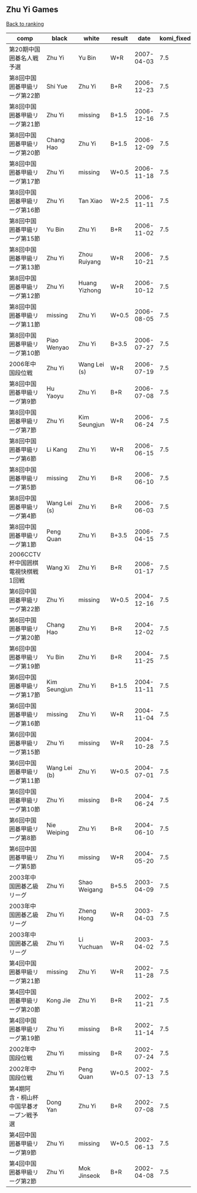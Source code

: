 ## Zhu Yi Games

[Back to ranking](../../index.md)




| **comp** | **black** | **white** | **result** | **date** | **komi_fixed** | **kifu** | 
| --- | --- | --- | --- | --- | --- | --- |
| 第20期中国囲碁名人戦予選 | Zhu Yi | Yu Bin | W+R | 2007-04-03 | 7.5 | [Kifu](https://kifudepot.net/kifucontents.php?id=xAXcRuft3cNzSU%2F51AC2Ew%3D%3D) | 
| 第8回中国囲碁甲級リーグ第22節 | Shi Yue | Zhu Yi | B+R | 2006-12-23 | 7.5 | [Kifu](https://kifudepot.net/kifucontents.php?id=GzLOPkGcS02qzpkkfPC4Qw%3D%3D) | 
| 第8回中国囲碁甲級リーグ第21節 | Zhu Yi | missing | B+1.5 | 2006-12-16 | 7.5 | [Kifu](https://kifudepot.net/kifucontents.php?id=9cA4MW7NW9CxE2qKXFvGIA%3D%3D) | 
| 第8回中国囲碁甲級リーグ第20節 | Chang Hao | Zhu Yi | B+1.5 | 2006-12-09 | 7.5 | [Kifu](https://kifudepot.net/kifucontents.php?id=Q9OHmFsgwNYYImHp1z1U5w%3D%3D) | 
| 第8回中国囲碁甲級リーグ第17節 | Zhu Yi | missing | W+0.5 | 2006-11-18 | 7.5 | [Kifu](https://kifudepot.net/kifucontents.php?id=oj0Cv9lnDiLyMmrGGKyvvA%3D%3D) | 
| 第8回中国囲碁甲級リーグ第16節 | Zhu Yi | Tan Xiao | W+2.5 | 2006-11-11 | 7.5 | [Kifu](https://kifudepot.net/kifucontents.php?id=I4whsZF%2BP1VYYW04DoanFA%3D%3D) | 
| 第8回中国囲碁甲級リーグ第15節 | Yu Bin | Zhu Yi | B+R | 2006-11-02 | 7.5 | [Kifu](https://kifudepot.net/kifucontents.php?id=S0%2FOC%2B%2Fpf25xXdGY%2F22GFA%3D%3D) | 
| 第8回中国囲碁甲級リーグ第13節 | Zhu Yi | Zhou Ruiyang | W+R | 2006-10-21 | 7.5 | [Kifu](https://kifudepot.net/kifucontents.php?id=wDu9ylIW0dFqRdsOH%2FEPmg%3D%3D) | 
| 第8回中国囲碁甲級リーグ第12節 | Zhu Yi | Huang Yizhong | W+R | 2006-10-12 | 7.5 | [Kifu](https://kifudepot.net/kifucontents.php?id=uaU9Qo1S7aJdM9LSFMcmmg%3D%3D) | 
| 第8回中国囲碁甲級リーグ第11節 | missing | Zhu Yi | W+0.5 | 2006-08-05 | 7.5 | [Kifu](https://kifudepot.net/kifucontents.php?id=K%2FAwp11yQtBsj16aAZlrqA%3D%3D) | 
| 第8回中国囲碁甲級リーグ第10節 | Piao Wenyao | Zhu Yi | B+3.5 | 2006-07-27 | 7.5 | [Kifu](https://kifudepot.net/kifucontents.php?id=o0ZINZr2l8UH27FckTCyMw%3D%3D) | 
| 2006年中国段位戦 | Zhu Yi | Wang Lei (s) | W+R | 2006-07-19 | 7.5 | [Kifu](https://kifudepot.net/kifucontents.php?id=YIDH%2FHdZZ7SKhh4HFrracg%3D%3D) | 
| 第8回中国囲碁甲級リーグ第9節 | Hu Yaoyu | Zhu Yi | B+R | 2006-07-08 | 7.5 | [Kifu](https://kifudepot.net/kifucontents.php?id=KjPe1opjdLmdRQCtCj5ZkQ%3D%3D) | 
| 第8回中国囲碁甲級リーグ第7節 | Zhu Yi | Kim Seungjun | W+R | 2006-06-24 | 7.5 | [Kifu](https://kifudepot.net/kifucontents.php?id=tPFbMkl9B%2BF26OEusN%2Fpew%3D%3D) | 
| 第8回中国囲碁甲級リーグ第6節 | Li Kang | Zhu Yi | W+R | 2006-06-15 | 7.5 | [Kifu](https://kifudepot.net/kifucontents.php?id=ANmnmmPfUSG1z0p1sO3NGw%3D%3D) | 
| 第8回中国囲碁甲級リーグ第5節 | missing | Zhu Yi | B+R | 2006-06-10 | 7.5 | [Kifu](https://kifudepot.net/kifucontents.php?id=tpRQnFdPVAvewbph4vlrLg%3D%3D) | 
| 第8回中国囲碁甲級リーグ第4節 | Wang Lei (s) | Zhu Yi | B+R | 2006-06-03 | 7.5 | [Kifu](https://kifudepot.net/kifucontents.php?id=DHunALP8uwq%2BsAJRzq4RpA%3D%3D) | 
| 第8回中国囲碁甲級リーグ第1節 | Peng Quan | Zhu Yi | B+3.5 | 2006-04-15 | 7.5 | [Kifu](https://kifudepot.net/kifucontents.php?id=xvslJblt9z7iDM6hu%2F37qQ%3D%3D) | 
| 2006CCTV杯中国囲棋電視快棋戦1回戦 | Wang Xi | Zhu Yi | B+R | 2006-01-17 | 7.5 | [Kifu](https://kifudepot.net/kifucontents.php?id=XL0xbgSf9Byv8JZDrL%2Fm3Q%3D%3D) | 
| 第6回中国囲碁甲級リーグ第22節 | Zhu Yi | missing | W+0.5 | 2004-12-16 | 7.5 | [Kifu](https://kifudepot.net/kifucontents.php?id=YAY00t0DwsqvFtAitET2Xw%3D%3D) | 
| 第6回中国囲碁甲級リーグ第20節 | Chang Hao | Zhu Yi | B+R | 2004-12-02 | 7.5 | [Kifu](https://kifudepot.net/kifucontents.php?id=1VjSHN%2BufyC2XiPruaQvRw%3D%3D) | 
| 第6回中国囲碁甲級リーグ第19節 | Yu Bin | Zhu Yi | B+R | 2004-11-25 | 7.5 | [Kifu](https://kifudepot.net/kifucontents.php?id=N5UD1U9lEmpwOo1yW7MzOA%3D%3D) | 
| 第6回中国囲碁甲級リーグ第17節 | Kim Seungjun | Zhu Yi | B+1.5 | 2004-11-11 | 7.5 | [Kifu](https://kifudepot.net/kifucontents.php?id=ZS8yynL395VebkLH5Ow76g%3D%3D) | 
| 第6回中国囲碁甲級リーグ第16節 | missing | Zhu Yi | W+R | 2004-11-04 | 7.5 | [Kifu](https://kifudepot.net/kifucontents.php?id=mPEg66QFrF4wDJ%2FQSIVbmg%3D%3D) | 
| 第6回中国囲碁甲級リーグ第15節 | Zhu Yi | missing | W+R | 2004-10-28 | 7.5 | [Kifu](https://kifudepot.net/kifucontents.php?id=GhSoMb8kxn%2FJGMaxSpHehg%3D%3D) | 
| 第6回中国囲碁甲級リーグ第11節 | Wang Lei (b) | Zhu Yi | W+0.5 | 2004-07-01 | 7.5 | [Kifu](https://kifudepot.net/kifucontents.php?id=FPk9ZvA0AMwY5U5y6pvZyA%3D%3D) | 
| 第6回中国囲碁甲級リーグ第10節 | Zhu Yi | missing | B+R | 2004-06-24 | 7.5 | [Kifu](https://kifudepot.net/kifucontents.php?id=8ZVxs6ajmS7efX7Rx0lX6w%3D%3D) | 
| 第6回中国囲碁甲級リーグ第8節 | Nie Weiping | Zhu Yi | B+R | 2004-06-10 | 7.5 | [Kifu](https://kifudepot.net/kifucontents.php?id=5o%2FMnY8BTwAzHCn7X4lqWA%3D%3D) | 
| 第6回中国囲碁甲級リーグ第5節 | Zhu Yi | missing | W+R | 2004-05-20 | 7.5 | [Kifu](https://kifudepot.net/kifucontents.php?id=0tZeei4NDKiyHdOkAAQT3w%3D%3D) | 
| 2003年中国囲碁乙級リーグ | Zhu Yi | Shao Weigang | B+5.5 | 2003-04-09 | 7.5 | [Kifu](https://kifudepot.net/kifucontents.php?id=Yrqi7tOKVU%2BLPmCGcjN5DA%3D%3D) | 
| 2003年中国囲碁乙級リーグ | Zhu Yi | Zheng Hong | W+R | 2003-04-03 | 7.5 | [Kifu](https://kifudepot.net/kifucontents.php?id=EL1w2ZTpkrO1fYYtwjRjFQ%3D%3D) | 
| 2003年中国囲碁乙級リーグ | Zhu Yi | Li Yuchuan | W+R | 2003-04-02 | 7.5 | [Kifu](https://kifudepot.net/kifucontents.php?id=tJaVk0XSmDQ0u6QwvohWIQ%3D%3D) | 
| 第4回中国囲碁甲級リーグ第21節 | missing | Zhu Yi | W+R | 2002-11-28 | 7.5 | [Kifu](https://kifudepot.net/kifucontents.php?id=A%2FcfIUjBKfhV2QMPSRC6zQ%3D%3D) | 
| 第4回中国囲碁甲級リーグ第20節 | Kong Jie | Zhu Yi | B+R | 2002-11-21 | 7.5 | [Kifu](https://kifudepot.net/kifucontents.php?id=21DkONsjL6dT1PRAbVfjiw%3D%3D) | 
| 第4回中国囲碁甲級リーグ第19節 | Zhu Yi | missing | B+R | 2002-11-14 | 7.5 | [Kifu](https://kifudepot.net/kifucontents.php?id=NOSxcXEbOBUz%2BtERWovAOg%3D%3D) | 
| 2002年中国段位戦 | Zhu Yi | missing | B+R | 2002-07-24 | 7.5 | [Kifu](https://kifudepot.net/kifucontents.php?id=p4SEM5ZB9PQb9uS4GT3tGA%3D%3D) | 
| 2002年中国段位戦 | Zhu Yi | Peng Quan | W+0.5 | 2002-07-13 | 7.5 | [Kifu](https://kifudepot.net/kifucontents.php?id=3TOo488GS%2FOartAag9surQ%3D%3D) | 
| 第4期阿含・桐山杯中国早碁オープン戦予選 | Dong Yan | Zhu Yi | B+R | 2002-07-08 | 7.5 | [Kifu](https://kifudepot.net/kifucontents.php?id=ky7BXYWNAR74DfCQl0d3Mw%3D%3D) | 
| 第4回中国囲碁甲級リーグ第9節 | Zhu Yi | missing | W+0.5 | 2002-06-13 | 7.5 | [Kifu](https://kifudepot.net/kifucontents.php?id=RKnLhidBAyCsg4Z%2FC2lCVw%3D%3D) | 
| 第4回中国囲碁甲級リーグ第2節 | Zhu Yi | Mok Jinseok | B+R | 2002-04-08 | 7.5 | [Kifu](https://kifudepot.net/kifucontents.php?id=iBF%2FYUv6X4JmGnGq2BzAFg%3D%3D) |





